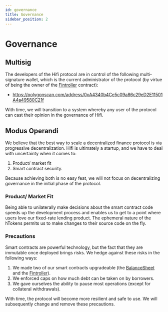 ```yaml
---
id: governance
title: Governance
sidebar_position: 2
---
```


# Governance

## Multisig

The developers of the Hifi protocol are in control of the following multi-signature wallet, which is the current
administrator of the protocol (by virtue of being the owner of the [Fintroller](../technical-reference/core/fintroller.md) contract):

- https://polygonscan.com/address/0xA4340b4Ce5c09a86c29eD2E11501A4a49580C21f

With time, we will transition to a system whereby any user of the protocol can cast their opinion in the governance of Hifi.

## Modus Operandi

We believe that the best way to scale a decentralized finance protocol is via progressive decentralization. Hifi is ultimately a startup, and we have to deal with uncertainty when it comes to:

1. Product/ market fit
2. Smart contract security.

Because achieving both is no easy feat, we will not focus on decentralizing governance in the initial phase of the protocol.

### Product/ Market Fit

Being able to unilaterally make decisions about the smart contract code speeds up the development process and enables us to get to a point where users love our fixed-rate lending product.
The ephemeral nature of the hTokens permits us to make changes to their source code on the fly.

### Precautions

Smart contracts are powerful technology, but the fact that they are immutable once deployed brings risks. We hedge against these risks in the following ways:

1. We made two of our smart contracts upgradeable (the [BalanceSheet](../technical-reference/core/balance-sheet.md) and the [Fintroller](../technical-reference/core/fintroller.md)).
2. We enforced caps on how much debt can be taken on by borrowers.
3. We gave ourselves the ability to pause most operations (except for collateral withdrawals).

With time, the protocol will become more resilient and safe to use. We will subsequently change and remove these
precautions.
